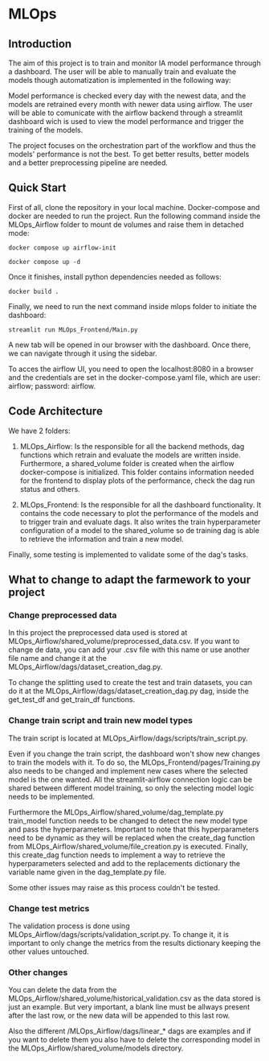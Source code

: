# MLOps

## Introduction

The aim of this project is to train and monitor IA model performance through a dashboard. The user will be able to manually train and evaluate the models though automatization  is implemented in the following way:

Model performance is checked every day with the newest data, and the models are retrained every month with newer data using airflow. The user will be able to comunicate with the airflow backend through a streamlit dashboard wich is used to view the model performance and trigger the training of the models.

The project focuses on the orchestration part of the workflow and thus the models' performance is not the best. To get better results, better models and a better preprocessing pipeline are needed. 

## Quick Start

First of all, clone the repository in your local machine. Docker-compose and docker are needed to run the project. Run the following command inside the MLOps_Airflow folder to mount de volumes and raise them in detached mode:

```commandline
docker compose up airflow-init

docker compose up -d
```

Once it finishes, install python dependencies needed as follows:

```commandline
docker build .
```

Finally, we need to run the next command inside mlops folder to initiate the dashboard:
```commandline
streamlit run MLOps_Frontend/Main.py
```

A new tab will be opened in our browser with the dashboard. Once there, we can navigate through it using the sidebar. 

To acces the airflow UI, you need to open the localhost:8080 in a browser and the credentials are set in the docker-compose.yaml file, which are user: airflow; password: airflow.
<!--
## Installation
explicar la instalació dels requirements.txt. Tot pel correr el projecte en local. En principi no fa falta perque
utilitzem docker. -->

## Code Architecture
We have 2 folders:
1. MLOps_Airflow: Is the responsible for all the backend methods, dag functions which retrain and evaluate the models are written inside. Furthermore, a shared_volume folder is created when the airflow docker-compose is initialized. This folder contains information needed for the frontend to display plots of the performance, check the dag run status and others.

2. MLOps_Frontend: Is the responsible for all the dashboard functionality. It contains the code necessary to plot the performance of the models and to trigger train and evaluate dags. It also writes the train hyperparameter configuration of a model to the shared_volume so de training dag is able to retrieve the information and train a new model. 

Finally, some testing is implemented to validate some of the dag's tasks.

## What to change to adapt the farmework to your project

### Change preprocessed data

In this project the preprocessed data used is stored at MLOps_Airflow/shared_volume/preprocessed_data.csv. If you want to change de data, you can add your .csv file with this name or use another file name and change it at the MLOps_Airflow/dags/dataset_creation_dag.py.

To change the splitting used to create the test and train datasets, you can do it at the MLOps_Airflow/dags/dataset_creation_dag.py dag, inside the get_test_df and get_train_df functions.

### Change train script and train new model types

The train script is located at MLOps_Airflow/dags/scripts/train_script.py.

Even if you change the train script, the dashboard won't show new changes to train the models with it. To do so, the MLOps_Frontend/pages/Training.py also needs to be changed and implement new cases where the selected model is the one wanted. All the streamlit-airflow connection logic can be shared between different model training, so only the selecting model logic needs to be implemented.

Furthermore the MLOps_Airflow/shared_volume/dag_template.py train_model function needs to be changed to detect the new model type and pass the hyperparameters. Important to note that this hyperparameters need to be dynamic as they will be replaced when the create_dag function from MLOps_Airflow/shared_volume/file_creation.py is executed. Finally, this create_dag function needs to implement a way to retrieve the hyperparameters selected and add to the replacements dictionary the variable name given in the dag_template.py file.

Some other issues may raise as this process couldn't be tested.

### Change test metrics

The validation process is done using MLOps_Airflow/dags/scripts/validation_script.py. To change it, it is important to only change the metrics from the results dictionary keeping the other values untouched.

### Other changes

You can delete the data from the MLOps_Airflow/shared_volume/historical_validation.csv as the data stored is just an example. But very important, a blank line must be allways present after the last row, or the new data will be appended to this last row.

Also the different /MLOps_Airflow/dags/linear_* dags are examples and if you want to delete them you also have to delete the corresponding model in the MLOps_Airflow/shared_volume/models directory.

